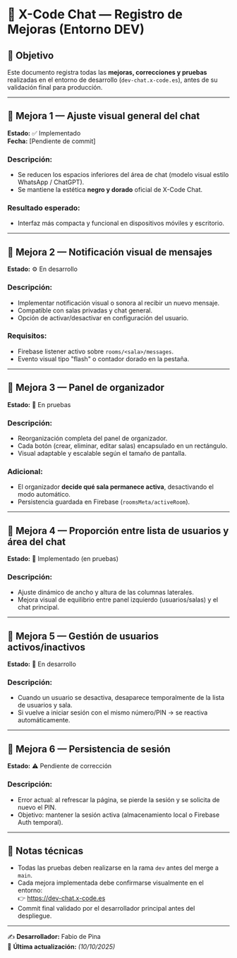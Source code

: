 # 🚀 X-Code Chat — Registro de Mejoras (Entorno DEV)

## 🧠 Objetivo
Este documento registra todas las **mejoras, correcciones y pruebas** realizadas en el entorno de desarrollo (`dev-chat.x-code.es`), antes de su validación final para producción.

---

## 🧩 Mejora 1 — Ajuste visual general del chat
**Estado:** ✅ Implementado  
**Fecha:** [Pendiente de commit]

### Descripción:
- Se reducen los espacios inferiores del área de chat (modelo visual estilo WhatsApp / ChatGPT).
- Se mantiene la estética **negro y dorado** oficial de X-Code Chat.

### Resultado esperado:
- Interfaz más compacta y funcional en dispositivos móviles y escritorio.

---

## 🧩 Mejora 2 — Notificación visual de mensajes
**Estado:** ⚙️ En desarrollo

### Descripción:
- Implementar notificación visual o sonora al recibir un nuevo mensaje.
- Compatible con salas privadas y chat general.
- Opción de activar/desactivar en configuración del usuario.

### Requisitos:
- Firebase listener activo sobre `rooms/<sala>/messages`.
- Evento visual tipo "flash" o contador dorado en la pestaña.

---

## 🧩 Mejora 3 — Panel de organizador
**Estado:** 🧪 En pruebas

### Descripción:
- Reorganización completa del panel de organizador.  
- Cada botón (crear, eliminar, editar salas) encapsulado en un rectángulo.  
- Visual adaptable y escalable según el tamaño de pantalla.

### Adicional:
- El organizador **decide qué sala permanece activa**, desactivando el modo automático.
- Persistencia guardada en Firebase (`roomsMeta/activeRoom`).

---

## 🧩 Mejora 4 — Proporción entre lista de usuarios y área del chat
**Estado:** 🧩 Implementado (en pruebas)

### Descripción:
- Ajuste dinámico de ancho y altura de las columnas laterales.  
- Mejora visual de equilibrio entre panel izquierdo (usuarios/salas) y el chat principal.

---

## 🧩 Mejora 5 — Gestión de usuarios activos/inactivos
**Estado:** 🧪 En desarrollo

### Descripción:
- Cuando un usuario se desactiva, desaparece temporalmente de la lista de usuarios y sala.  
- Si vuelve a iniciar sesión con el mismo número/PIN → se reactiva automáticamente.

---

## 🧩 Mejora 6 — Persistencia de sesión
**Estado:** ⚠️ Pendiente de corrección

### Descripción:
- Error actual: al refrescar la página, se pierde la sesión y se solicita de nuevo el PIN.  
- Objetivo: mantener la sesión activa (almacenamiento local o Firebase Auth temporal).

---

## 🔧 Notas técnicas
- Todas las pruebas deben realizarse en la rama `dev` antes del merge a `main`.
- Cada mejora implementada debe confirmarse visualmente en el entorno:  
  👉 https://dev-chat.x-code.es  
- Commit final validado por el desarrollador principal antes del despliegue.

---

✍️ **Desarrollador:** Fabio de Pina  
📅 **Última actualización:** _(10/10/2025)_
